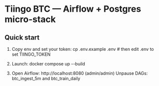 # Tiingo BTC — Airflow + Postgres micro-stack

Quick start
-----------
1) Copy env and set your token:
   cp .env.example .env  # then edit .env to set TIINGO_TOKEN

2) Launch:
   docker compose up --build

3) Open Airflow: http://localhost:8080 (admin/admin)
   Unpause DAGs: btc_ingest_5m and btc_train_daily